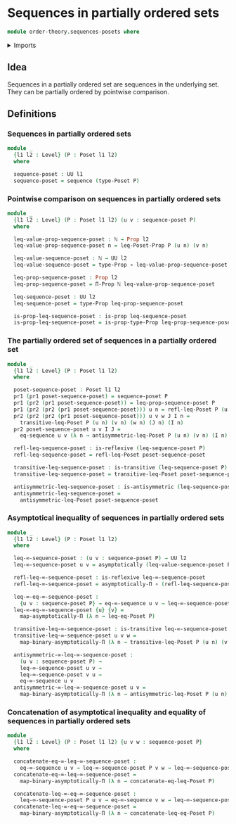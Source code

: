 # Sequences in partially ordered sets

```agda
module order-theory.sequences-posets where
```

<details><summary>Imports</summary>

```agda
open import elementary-number-theory.natural-numbers

open import foundation.asymptotical-dependent-sequences
open import foundation.asymptotically-equal-sequences
open import foundation.binary-relations
open import foundation.dependent-pair-types
open import foundation.function-types
open import foundation.identity-types
open import foundation.propositions
open import foundation.sequences
open import foundation.universe-levels

open import order-theory.posets
```

</details>

## Idea

Sequences in a partially ordered set are sequences in the underlying set. They
can be partially ordered by pointwise comparison.

## Definitions

### Sequences in partially ordered sets

```agda
module _
  {l1 l2 : Level} (P : Poset l1 l2)
  where

  sequence-poset : UU l1
  sequence-poset = sequence (type-Poset P)
```

### Pointwise comparison on sequences in partially ordered sets

```agda
module _
  {l1 l2 : Level} (P : Poset l1 l2) (u v : sequence-poset P)
  where

  leq-value-prop-sequence-poset : ℕ → Prop l2
  leq-value-prop-sequence-poset n = leq-Poset-Prop P (u n) (v n)

  leq-value-sequence-poset : ℕ → UU l2
  leq-value-sequence-poset = type-Prop ∘ leq-value-prop-sequence-poset

  leq-prop-sequence-poset : Prop l2
  leq-prop-sequence-poset = Π-Prop ℕ leq-value-prop-sequence-poset

  leq-sequence-poset : UU l2
  leq-sequence-poset = type-Prop leq-prop-sequence-poset

  is-prop-leq-sequence-poset : is-prop leq-sequence-poset
  is-prop-leq-sequence-poset = is-prop-type-Prop leq-prop-sequence-poset
```

### The partially ordered set of sequences in a partially ordered set

```agda
module _
  {l1 l2 : Level} (P : Poset l1 l2)
  where

  poset-sequence-poset : Poset l1 l2
  pr1 (pr1 poset-sequence-poset) = sequence-poset P
  pr1 (pr2 (pr1 poset-sequence-poset)) = leq-prop-sequence-poset P
  pr1 (pr2 (pr2 (pr1 poset-sequence-poset))) u n = refl-leq-Poset P (u n)
  pr2 (pr2 (pr2 (pr1 poset-sequence-poset))) u v w J I n =
    transitive-leq-Poset P (u n) (v n) (w n) (J n) (I n)
  pr2 poset-sequence-poset u v I J =
    eq-sequence u v (λ n → antisymmetric-leq-Poset P (u n) (v n) (I n) (J n))

  refl-leq-sequence-poset : is-reflexive (leq-sequence-poset P)
  refl-leq-sequence-poset = refl-leq-Poset poset-sequence-poset

  transitive-leq-sequence-poset : is-transitive (leq-sequence-poset P)
  transitive-leq-sequence-poset = transitive-leq-Poset poset-sequence-poset

  antisymmetric-leq-sequence-poset : is-antisymmetric (leq-sequence-poset P)
  antisymmetric-leq-sequence-poset =
    antisymmetric-leq-Poset poset-sequence-poset
```

### Asymptotical inequality of sequences in partially ordered sets

```agda
module _
  {l1 l2 : Level} (P : Poset l1 l2)
  where

  leq-∞-sequence-poset : (u v : sequence-poset P) → UU l2
  leq-∞-sequence-poset u v = asymptotically (leq-value-sequence-poset P u v)

  refl-leq-∞-sequence-poset : is-reflexive leq-∞-sequence-poset
  refl-leq-∞-sequence-poset = asymptotically-Π ∘ (refl-leq-sequence-poset P)

  leq-∞-eq-∞-sequence-poset :
    {u v : sequence-poset P} → eq-∞-sequence u v → leq-∞-sequence-poset u v
  leq-∞-eq-∞-sequence-poset {u} {v} =
    map-asymptotically-Π (λ n → leq-eq-Poset P)

  transitive-leq-∞-sequence-poset : is-transitive leq-∞-sequence-poset
  transitive-leq-∞-sequence-poset u v w =
    map-binary-asymptotically-Π (λ n → transitive-leq-Poset P (u n) (v n) (w n))

  antisymmetric-∞-leq-∞-sequence-poset :
    (u v : sequence-poset P) →
    leq-∞-sequence-poset u v →
    leq-∞-sequence-poset v u →
    eq-∞-sequence u v
  antisymmetric-∞-leq-∞-sequence-poset u v =
    map-binary-asymptotically-Π (λ n → antisymmetric-leq-Poset P (u n) (v n))
```

### Concatenation of asymptotical inequality and equality of sequences in partially ordered sets

```agda
module _
  {l1 l2 : Level} (P : Poset l1 l2) {u v w : sequence-poset P}
  where

  concatenate-eq-∞-leq-∞-sequence-poset :
    eq-∞-sequence u v → leq-∞-sequence-poset P v w → leq-∞-sequence-poset P u w
  concatenate-eq-∞-leq-∞-sequence-poset =
    map-binary-asymptotically-Π (λ n → concatenate-eq-leq-Poset P)

  concatenate-leq-∞-eq-∞-sequence-poset :
    leq-∞-sequence-poset P u v → eq-∞-sequence v w → leq-∞-sequence-poset P u w
  concatenate-leq-∞-eq-∞-sequence-poset =
    map-binary-asymptotically-Π (λ n → concatenate-leq-eq-Poset P)
```
